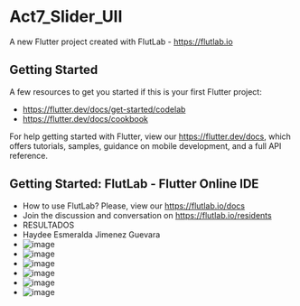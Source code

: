 # Act7_Slider_UII

A new Flutter project created with FlutLab - https://flutlab.io

## Getting Started

A few resources to get you started if this is your first Flutter project:

- https://flutter.dev/docs/get-started/codelab
- https://flutter.dev/docs/cookbook

For help getting started with Flutter, view our
https://flutter.dev/docs, which offers tutorials,
samples, guidance on mobile development, and a full API reference.

## Getting Started: FlutLab - Flutter Online IDE

- How to use FlutLab? Please, view our https://flutlab.io/docs
- Join the discussion and conversation on https://flutlab.io/residents
- RESULTADOS
- Haydee Esmeralda Jimenez Guevara
- ![image](https://github.com/HEJimGuev/Act7_Slider_UII/assets/143548108/b048a97e-15c8-4601-af65-95d6be59ac3b)
- ![image](https://github.com/HEJimGuev/Act7_Slider_UII/assets/143548108/a051fcdf-f947-4783-ac43-eed54f5d0d2f)
- ![image](https://github.com/HEJimGuev/Act7_Slider_UII/assets/143548108/abf73cc7-1312-40d5-ac31-ec56f50d39ea)
- ![image](https://github.com/HEJimGuev/Act7_Slider_UII/assets/143548108/6faf928a-5ab0-4731-a2e3-adbbf7f42260)
- ![image](https://github.com/HEJimGuev/Act7_Slider_UII/assets/143548108/3e307511-372b-4f9d-935c-4ac9764c52d0)
- ![image](https://github.com/HEJimGuev/Act7_Slider_UII/assets/143548108/72ebe859-277e-469d-90d7-518329b94cdb)


